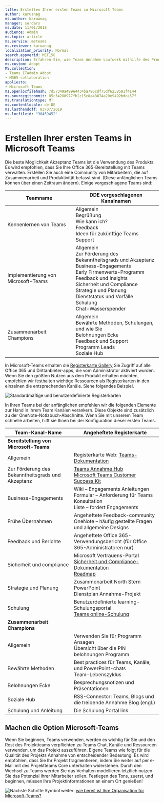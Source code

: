 ```yaml
---
title: Erstellen Ihrer ersten Teams in Microsoft Teams
author: karuanag
ms.author: karuanag
manager: serdars
ms.date: 11/01/2018
audience: Admin
ms.topic: article
ms.service: msteams
ms.reviewer: karuanag
localization_priority: Normal
search.appverid: MET150
description: Erfahren Sie, wie Teams Annahme Laufwerk mithilfe des Produkts.
ms.custom: Adopt
MS.collection:
- Teams_ITAdmin_Adopt
- M365-collaboration
appliesto:
- Microsoft Teams
ms.openlocfilehash: 7d57349a499e4434ba796cdf75df6258591f4144
ms.sourcegitcommit: 85c34280977fb2c15c8a43874a20e9492bdca57f
ms.translationtype: MT
ms.contentlocale: de-DE
ms.lasthandoff: 03/07/2019
ms.locfileid: "30459452"
---
```

# <a name="create-your-first-teams-in-microsoft-teams"></a>Erstellen Ihrer ersten Teams in Microsoft Teams

Die beste Möglichkeit Akzeptanz Teams ist die Verwendung des Produkts. Es wird empfohlen, dass Sie Ihre Office 365-Bereitstellung mit Teams verwalten. Erstellen Sie auch eine Community von Mitarbeitern, die auf Zusammenarbeit und Produktivität befasst sind. (Diese anfänglichen Teams können über einen Zeitraum ändern). Einige vorgeschlagene Teams sind:

| Teamname | DDE vorgeschlagenen Kanalnamen |
| --------- | ---------------------- |
| Kennenlernen von Teams | Allgemein</br> Begrüßung</br> Wie kann ich?</br>Feedback </br> Ideen für zukünftige Teams </br> Support |
| Implementierung von Microsoft-Teams | Allgemein <br/> Zur Förderung des Bekanntheitsgrads und Akzeptanz <br/> Business-Engagements <br/> Early Firmenwerts-Programm <br/> Feedback und Insights <br/> Sicherheit und Compliance <br/> Strategie und Planung <br/> Dienststatus und Vorfälle <br/> Schulung <br/> Chat-Wasserspender |
| Zusammenarbeit Champions | Allgemein <br/> Bewährte Methoden, Schulungen, und wie Sie <br/> Belohnungen Ecke <br/> Feedback und Support <br/> Programm Leads <br/> Soziale Hub |

In Microsoft-Teams erhalten die [Registerkarte Gallery](https://docs.microsoft.com/en-us/microsoftteams/platform/concepts/tabs/tabs-overview) Sie Zugriff auf alle Office 365 und Drittanbieter-apps, die vom Administrator aktiviert wurden. Wenn Sie den größten Nutzen aus dem Produkt erhalten möchten, empfehlen wir festhalten wichtige Ressourcen als Registerkarten in den einzelnen die entsprechenden Kanäle. Siehe folgendes Beispiel.

![Standardmäßige und benutzerdefinierte Registerkarten](media/teams-adoption-tab-example.png)

In Ihren Teams bei der anfänglichen empfehlen wir die folgenden Elemente zur Hand in Ihrem Team Kanälen verankern. Diese Objekte sind zusätzlich zu der OneNote-Notizbuch-Abschnitte. Wenn Sie mit unserem Team schnelle arbeiten, hilft sie Ihnen bei der Konfiguration dieser ersten Teams. 

|Team-Kanal-Name | Angeheftete Registerkarte |
|----------------- | ---------- |
| **Bereitstellung von Microsoft-Teams** ||
| Allgemein | Registerkarte Web: [Teams-Dokumentation](https://aka.ms/SuccessWithTeams) |
| Zur Förderung des Bekanntheitsgrads und Akzeptanz | [Teams Annahme Hub](https://aka.ms/DriveTeamsAdoption)<br/>[Microsoft Teams Customer Success Kit](https://download.microsoft.com/download/A/E/9/AE984CD4-CF4B-41E7-9ABD-6735E3F01897/MicrosoftTeamsCustomerSuccessKit.zip)|
| Business-Engagements | Wiki – Engagements Anleitungen<br/>Formular – Anforderung für Teams Konsultation<br/>Liste – fordert Engagements |
|Frühe Übernahmen | Angeheftete Feedback-community <br/> OneNote – häufig gestellte Fragen und allgemeine Designs |
| Feedback und Berichte | Angeheftete Office 365-Verwendungsbericht (für Office 365-Administratoren nur) |
| Sicherheit und compliance | Microsoft Vertrauens-Portal <br/> [Sicherheit und Compliance-Dokumentation](https://docs.microsoft.com/en-us/office365/securitycompliance/index)<br/> [Roadmap](https://docs.microsoft.com/office365/securitycompliance/security-roadmap) |
| Strategie und Planung | Zusammenarbeit North Stern PowerPoint <br/> Dienstplan Annahme-Projekt |
| Schulung | Benutzerdefinierte learning-Schulungsportal <br/> [Teams online-Schulung](https://aka.ms/TeamsTraining) |
| **Zusammenarbeit Champions**|  |
| Allgemein | Verwenden Sie für Programm Ansagen <br/> Übersicht über die PIN belohnungen Programm |
| Bewährte Methoden | Best practices für Teams, Kanäle, und PowerPoint-chats <br/> Team-Lebenszyklus |
| Belohnungen Ecke | Besprechungsnotizen und Präsentationen |
| Soziale Hub | RSS-Connector: Teams, Blogs und die treibende Annahme Blog (engl.) |
| Schulung und Anleitung | Die Schulung Portal link |

## <a name="making-the-switch-to-microsoft-teams"></a>Machen die Option Microsoft-Teams

Wenn Sie beginnen, Teams verwenden, werden es wichtig für Sie und den Rest des Projektteams verpflichten zu Teams Chat, Kanäle und Ressourcen verwenden, um das Projekt auszuführen. Eigene Teams wie folgt für die Qualität des Projekts Annahme von entscheidender Bedeutung. Es wird empfohlen, dass Sie Ihr Projekt fragmentieren, indem Sie weiter auf per e-Mail mit des Projektteams Core unterhalten widerstehen. Durch den Wechsel zu Teams werden Sie das Verhalten modellieren letztlich nutzen Sie das Potenzial Ihrer Mitarbeiter sollen. Festlegen des Tons, zuerst, und beginnen, müssen Ihre Projektinformationen an einem Ort genießen!  

![Nächste Schritte Symbol](media/teams-adoption-next-icon.png) weiter: [wie bereit ist Ihre Organisation für Microsoft-Teams?](teams-adoption-assess-readiness.md)